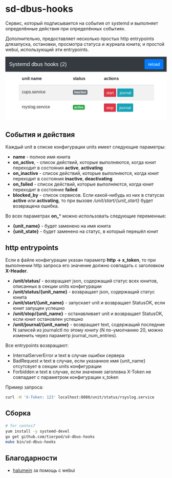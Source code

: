 sd-dbus-hooks
=============

Сервис, который подписывается на события от systemd и выполняет определённые действия при
определённых событиях.

Дополнительно, предоставляет несколько простых http entrypoints длязапуска, остановки, просмотра
статуса и журнала юнита; и простой webui, использующий эти entrypoints.

![webui](webui.png)

Cобытия и действия
------------------

Каждый unit в списке конфигурации units имеет следующие параметры:

* **name** - полное имя юнита
* **on_active**,  - список действий, которые выполняются, когда юнит переходит в состояния
  **active**, **activating**
* **on_inactive** - список действий, которые выполняются, когда юнит переходит в состояния
  **inactive**, **deactivating**
* **on_failed** - список действий, которые выполняются, когда юнит переходит в состояние **failed**
* **blocked_by** - список сервисов. Если какой-нибудь из них в статусах **active** или **activating**,
  то при вызове _/unit/start/{unit_start}_ будет возвращена ошибка.

Во всех параметрах **on_*** можно использовать следующие переменные:

* **{unit_name}** - будет заменено на имя юнита
* **{unit_state}** - будет заменено на статус, в который перешёл юнит

http entrypoints
----------------

Если в файле конфигурации указан параметр **http -> x_token**, то при выполнении http запроса его значение должно совпадать с заголовком **X-Header**.

* **/unit/status/** - возвращает json, содержащий статус всех юнитов, описанных в секции units
  конфигурации
* **/unit/status/{unit_name}** - возвращает json, содержащий статус юнита
* **/unit/start/{unit_name}** - запускает unit и возвращает StatusOK, если юнит запущен успешно
* **/unit/stop/{unit_name}** - останавливает unit и возвращает StatusOK, если юнит остановлен успешно
* **/unit/journal/{unit_name}** - возвращает text, содержащий последние N записей из journalctl по
  этому юниту (N по-умолчанию 20, можно изменить через параметр journal_num_entries).

Все entrypoints возвращают:

* InternalServerError и text в случае ошибки сервера
* BadRequest и text в случае, если указанное имя {unit_name} отсутсвует в секции units
  конфигурации
* Forbidden и text в случае, если значение заголовка X-Token не совпадает с параметром
  конфигурации x_token

Пример запроса:

```bash
curl -H 'X-Token: 123' localhost:8080/unit/status/rsyslog.service
```

Сборка
------

```bash
# for centos7
yum install -y systemd-devel
go get github.com/tierpod/sd-dbus-hooks
make bin/sd-dbus-hooks
```

Благодарности
-------------

* [halumein](https://github.com/halumein) за помощь с webui
